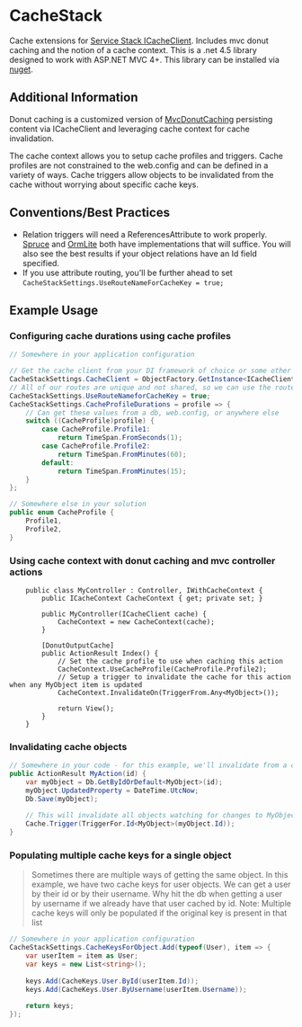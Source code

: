 CacheStack
===========

Cache extensions for [Service Stack ICacheClient](https://github.com/ServiceStack/ServiceStack/wiki/Caching). Includes mvc donut caching and the notion of a cache context.  This is a .net 4.5 library designed to work with ASP.NET MVC 4+. This library can be installed via [nuget](https://nuget.org/packages/CacheStack).

Additional Information
----------------------
Donut caching is a customized version of [MvcDonutCaching](http://mvcdonutcaching.codeplex.com) persisting content via ICacheClient and leveraging cache context for cache invalidation.

The cache context allows you to setup cache profiles and triggers. Cache profiles are not constrained to the web.config and can be defined in a variety of ways. Cache triggers allow objects to be invalidated from the cache without worrying about specific cache keys.

Conventions/Best Practices
-----------

* Relation triggers will need a ReferencesAttribute to work properly. [Spruce](https://github.com/jgeurts/spruce) and [OrmLite](https://github.com/servicestack/servicestack.ormlite) both have implementations that will suffice.  You will also see the best results if your object relations have an Id field specified.
* If you use attribute routing, you'll be further ahead to set `CacheStackSettings.UseRouteNameForCacheKey = true;`


Example Usage
------------------------------

### Configuring cache durations using cache profiles
```csharp
// Somewhere in your application configuration

// Get the cache client from your DI framework of choice or some other way
CacheStackSettings.CacheClient = ObjectFactory.GetInstance<ICacheClient>();
// All of our routes are unique and not shared, so we can use the route name instead of reflection to get a unique cache key
CacheStackSettings.UseRouteNameforCacheKey = true;
CacheStackSettings.CacheProfileDurations = profile => {
	// Can get these values from a db, web.config, or anywhere else
	switch ((CacheProfile)profile) {
		case CacheProfile.Profile1:
			return TimeSpan.FromSeconds(1);
		case CacheProfile.Profile2:
			return TimeSpan.FromMinutes(60);
		default:
			return TimeSpan.FromMinutes(15);
	}
};

// Somewhere else in your solution
public enum CacheProfile {
	Profile1,
	Profile2,
}
```


### Using cache context with donut caching and mvc controller actions
```cscharp
	public class MyController : Controller, IWithCacheContext {
		public ICacheContext CacheContext { get; private set; }
		
		public MyController(ICacheClient cache) {
			CacheContext = new CacheContext(cache);
		}
		
		[DonutOutputCache]
		public ActionResult Index() {
			// Set the cache profile to use when caching this action
			CacheContext.UseCacheProfile(CacheProfile.Profile2);
			// Setup a trigger to invalidate the cache for this action when any MyObject item is updated
			CacheContext.InvalidateOn(TriggerFrom.Any<MyObject>());
		
			return View();
		}
	}
```


### Invalidating cache objects
```csharp
// Somewhere in your code - for this example, we'll invalidate from a controller action
public ActionResult MyAction(id) {
	var myObject = Db.GetByIdOrDefault<MyObject>(id);
	myObject.UpdatedProperty = DateTime.UtcNow;
	Db.Save(myObject);
	
	// This will invalidate all objects watching for changes to MyObject types with this object's id
	Cache.Trigger(TriggerFor.Id<MyObject>(myObject.Id));
}
```


### Populating multiple cache keys for a single object
> Sometimes there are multiple ways of getting the same object. In this example, we have two cache keys for user objects. We can get a user by their id or by their username. Why hit the db when getting a user by username if we already have that user cached by id. 
> Note: Multiple cache keys will only be populated if the original key is present in that list
```csharp
// Somewhere in your application configuration
CacheStackSettings.CacheKeysForObject.Add(typeof(User), item => {
	var userItem = item as User;
	var keys = new List<string>();
	
	keys.Add(CacheKeys.User.ById(userItem.Id));
	keys.Add(CacheKeys.User.ByUsername(userItem.Username));
	
	return keys;
});
```